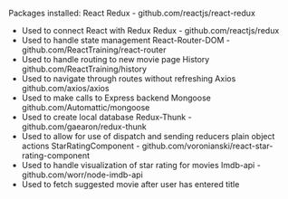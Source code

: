 Packages installed:
React Redux - github.com/reactjs/react-redux
  - Used to connect React with Redux
Redux - github.com/reactjs/redux
  - Used to handle state management
React-Router-DOM - github.com/ReactTraining/react-router
  - Used to handle routing to new movie page
History github.com/ReactTraining/history
  - Used to navigate through routes without refreshing
Axios github.com/axios/axios
  - Used to make calls to Express backend
Mongoose github.com/Automattic/mongoose
  - Used to create local database
Redux-Thunk - github.com/gaearon/redux-thunk
  - Used to allow for use of dispatch and sending reducers plain object actions
StarRatingComponent - github.com/voronianski/react-star-rating-component
  - Used to handle visualization of star rating for movies
Imdb-api - github.com/worr/node-imdb-api
  - Used to fetch suggested movie after user has entered title
